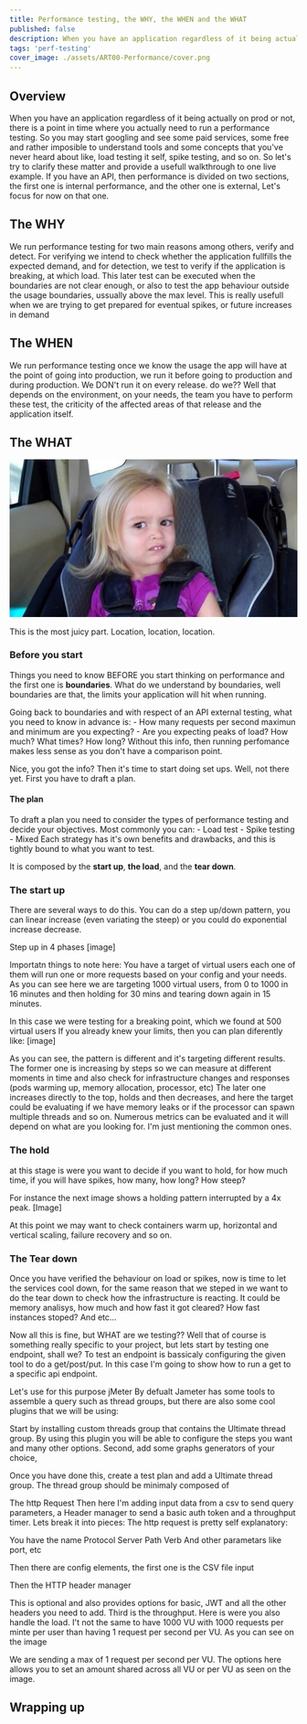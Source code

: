 ```yaml
---
title: Performance testing, the WHY, the WHEN and the WHAT
published: false
description: When you have an application regardless of it being actually on prod or not, there is a point in time where you actually need to run a performance testing. So you may start googling and see some paid services, some free and rather imposible to understand tools and some concepts that you've never heard about like, load testing it self, spike testing, and so on.
tags: 'perf-testing'
cover_image: ./assets/ART00-Performance/cover.png
---
```


## Overview

When you have an application regardless of it being actually on prod or not, there is a point in time where you actually need to run a performance testing. So you may start googling and see some paid services, some free and rather imposible to understand tools and some concepts that you've never heard about like, load testing it self, spike testing, and so on.
So let's try to clarify these matter and provide a usefull walkthrough to one live example.
If you have an API, then performance is divided on two sections, the first one is internal performance, and the other one is external,
Let's focus for now on that one.

## The WHY

We run performance testing for two main reasons among others, verify and detect. For verifying we intend to check whether the application fullfills the expected demand, and for detection, we test to verify if the application is breaking, at which load. This later test can be executed when the boundaries are not clear enough, or also to test the app behaviour outside the usage boundaries, ussually above the max level. This is really usefull when we are trying to get prepared for eventual spikes, or future increases in demand

## The WHEN

We run performance testing once we know the usage the app will have at the point of going into production, we run it before going to production and during production.
We DON't run it on every release. do we?? Well that depends on the environment, on your needs, the team you have to perform these test, the criticity of the affected areas of that release and the application itself.

## The WHAT

![What](./assets/ART00-Performance/wtf.jpg)

This is the most juicy part. Location, location, location.

### Before you start

Things you need to know BEFORE you start thinking on performance and the first one is __boundaries__.
What do we understand by boundaries, well boundaries are that, the limits your application will hit when running.

Going back to boundaries and with respect of an API external testing, what you need to know in advance is:
    - How many requests per second maximun and minimum are you expecting?
    - Are you expecting peaks of load? How much? What times? How long?
Without this info, then running perfomance makes less sense as you don't have a comparison point.

Nice, you got the info? Then it's time to start doing set ups.
Well, not there yet. First you have to draft a plan.

#### The plan

To draft a plan you need to consider the types of performance testing and decide your objectives. 
Most commonly you can:
    - Load test
    - Spike testing
    - Mixed
Each strategy has it's own benefits and drawbacks, and this is tightly bound to what you want to test.

It is composed by the __start up__, __the load__, and the __tear down__.

### The start up

There are several ways to do this. You can do a step up/down pattern, you can linear increase (even variating the steep) or you could do exponential increase decrease.

Step up in 4 phases
[image]

Importatn things to note here:
You have a target of virtual users each one of them will run one or more requests based on your config and your needs. As you can see here we are targeting 1000 virtual users, from 0 to 1000 in 16 minutes and then holding for 30 mins and tearing down again in 15 minutes.

In this case we were testing for a breaking point, which we found at 500 virtual users
If you already knew your limits, then you can plan diferently like:
[image]

As you can see, the pattern is different and it's targeting different results.
The former one is increasing by steps so we can measure at different moments in time and also check for infrastructure changes and responses (pods warming up, memory allocation, processor, etc)
The later one increases directly to the top, holds and then decreases, and here the target could be evaluating if we have memory leaks or if the processor can spawn multiple threads and so on. Numerous metrics can be evaluated and it will depend on what are you looking for. I'm just mentioning the common ones.

### The hold

at this stage is were you want to decide if you want to hold, for how much time, if you will have spikes, how many, how long? How steep?

For instance the next image shows a holding pattern interrupted by a 4x peak.
[Image]

At this point we may want to check containers warm up, horizontal and vertical scaling, failure recovery and so on.

### The Tear down

Once you have verified the behaviour on load or spikes, now is time to let the services cool down, for the same reason that we steped in we want to do the tear down to check how the infrastructure is reacting. It could be memory analisys, how much and how fast it got cleared? How fast instances stoped? And etc…

Now all this is fine, but WHAT are we testing?? Well that of course is something really specific to your project, but lets start by testing one endpoint, shall we?
To test an endpoint is bassicaly configuring the given tool to do a get/post/put. In this case I'm going to show how to run a get to a specific api endpoint.

Let's use for this purpose jMeter
By defualt Jameter has some tools to assemble a query such as thread groups, but there are also some cool plugins that we will be using:

Start by installing custom threads group that contains the Ultimate thread group. By using this plugin you will be able to configure the steps you want and many other options.
Second, add some graphs generators of your choice,

Once you have done this, create a test plan and add a Ultimate thread group.
The thread group should be minimaly composed of

The http Request
Then here I'm adding input data from a csv to send query parameters, a Header manager to send a basic auth token and a throughput timer.
Lets break it into pieces:
The http request is pretty self explanatory:

You have the name
Protocol
Server
Path
Verb
And other parametars like port, etc

Then there are config elements, the first one is the CSV file input

Then the HTTP header manager

This is optional and also provides options for basic, JWT and all the other headers you need to add.
Third is the throughput. Here is were you also handle the load. I't not the same to have 1000 VU with 1000 requests per minte per user than having 1 request per second per VU.
As you can see on the image

We are sending a max of 1 request per second per VU. The options here allows you to set an amount shared across all VU or per VU as seen on the image.

## Wrapping up

